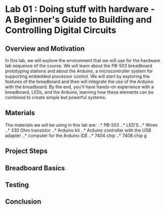 # Lab 01 : Doing stuff with hardware - A Beginner's Guide to Building and Controlling Digital Circuits

## Overview and Motivation

In this lab, we will explore the environment that we will use for the hardware lab sequence of the course. We will learn about the PB-503 breadboard prototyping stations and about the Arduino, a microcontroller system for supporting embedded processor control. We will start by exploring the features of the breadboard and then will integrate the use of the Arduino with the breadboard. By the end, you'll have hands-on experience with a breadboard, LEDs, and the Arduino, learning how these elements can be combined to create simple but powerful systems.


## Materials 
The materials we will be using in this lab are:
..* PB-503
..* LED'S
..* Wires
..* 330 Ohm transistor 
..* Arduino kit
..* Arduino controller with the USB adapter
..* computer for the Arduino IDE
..* 7404 chip
..* 7408 chip g



## Project Steps

## Breadboard Basics


## Testing

## Conclusion




